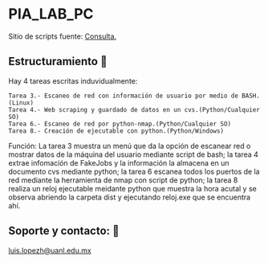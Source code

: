 # PIA_LAB_PC
Sitio de scripts fuente: [Consulta.](https://github.com/LuisHRNNDZ/PIA_LAB_PC)  

## Estructuramiento :nut_and_bolt:  

Hay 4 tareas escritas induvidualmente:  

    Tarea 3.- Escaneo de red con información de usuario por medio de BASH.(Linux)  
    Tarea 4.- Web scraping y guardado de datos en un cvs.(Python/Cualquier SO)  
    Tarea 6.- Escaneo de red por python-nmap.(Python/Cualquier SO)  
    Tarea 8.- Creación de ejecutable con python.(Python/Windows)  


Función: La tarea 3 muestra un menú que da la opción de escanear red o mostrar datos de la máquina del usuario mediante script de bash; la tarea 4 extrae infomación de FakeJobs y la información la almacena en un documento cvs mediante python; la tarea 6 escanea todos los puertos de la red mediante la herramienta de nmap con script de python; la tarea 8 realiza un reloj ejecutable meidante python que muestra la hora acutal y se observa abriendo la carpeta dist y ejecutando reloj.exe que se encuentra ahí.  

## Soporte y contacto: :email:
luis.lopezh@uanl.edu.mx 
